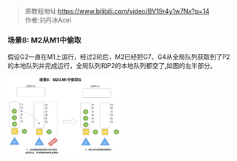 > 原教程地址:https://www.bilibili.com/video/BV19r4y1w7Nx?p=14 \
> 作者:刘丹冰Acel
### 场景8: M2从M1中偷取

假设G2一直在M1上运行，经过2轮后，M2已经把G7、G4从全局队列获取到了P2的本地队列并完成运行，全局队列和P2的本地队列都空了,如图的左半部分。

<img src="../img/m2-steal.png" width="50%" alt="" />
